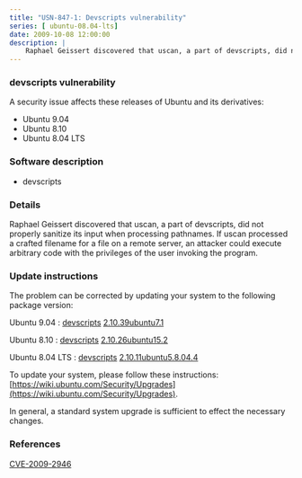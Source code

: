 ```yaml
---
title: "USN-847-1: Devscripts vulnerability"
series: [ ubuntu-08.04-lts]
date: 2009-10-08 12:00:00
description: |
    Raphael Geissert discovered that uscan, a part of devscripts, did not properly sanitize its input when processing pathnames. If uscan processed a crafted filename for a file on a remote server, an attacker could execute arbitrary code with the privileges of the user invoking the program. 
--- 
```

 
### devscripts vulnerability

A security issue affects these releases of Ubuntu and its derivatives:

* Ubuntu 9.04
* Ubuntu 8.10
* Ubuntu 8.04 LTS

### Software description

* devscripts 

### Details

Raphael Geissert discovered that uscan, a part of devscripts, did not properly sanitize its input when processing pathnames. If uscan processed a crafted filename for a file on a remote server, an attacker could execute arbitrary code with the privileges of the user invoking the program. 

### Update instructions

The problem can be corrected by updating your system to the following package version:

Ubuntu 9.04
 : [devscripts](https://launchpad.net/ubuntu/+source/devscripts) <span> [2.10.39ubuntu7.1](https://launchpad.net/ubuntu/+source/devscripts/2.10.39ubuntu7.1) </span> 

Ubuntu 8.10
 : [devscripts](https://launchpad.net/ubuntu/+source/devscripts) <span> [2.10.26ubuntu15.2](https://launchpad.net/ubuntu/+source/devscripts/2.10.26ubuntu15.2) </span> 

Ubuntu 8.04 LTS
 : [devscripts](https://launchpad.net/ubuntu/+source/devscripts) <span> [2.10.11ubuntu5.8.04.4](https://launchpad.net/ubuntu/+source/devscripts/2.10.11ubuntu5.8.04.4) </span> 

To update your system, please follow these instructions: [https://wiki.ubuntu.com/Security/Upgrades](https://wiki.ubuntu.com/Security/Upgrades).

In general, a standard system upgrade is sufficient to effect the necessary changes. 

### References

 [CVE-2009-2946](http://people.ubuntu.com/~ubuntu-security/cve/CVE-2009-2946)
 
